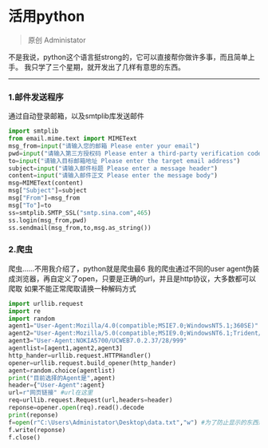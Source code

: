 # 活用python

> 原创	Administator

不是我说，python这个语言挺strong的，它可以直接帮你做许多事，而且简单上手。
我只学了三个星期，就开发出了几样有意思的东西。

****

### 1.邮件发送程序

通过自动登录邮箱，以及smtplib库发送邮件

```python
import smtplib
from email.mime.text import MIMEText
msg_from=input("请输入您的邮箱 Please enter your email")
pwd=input("请输入第三方授权码 Please enter a third-party verification code")
to=input("请输入目标邮箱地址 Please enter the target email address")
subject=input("请输入邮件标题 Please enter a message header")
content=input("请输入邮件正文 Please enter the message body")
msg=MIMEText(content)
msg["Subject"]=subject
msg["From"]=msg_from
msg["To"]=to
ss=smtplib.SMTP_SSL("smtp.sina.com",465)
ss.login(msg_from,pwd)
ss.sendmail(msg_from,to,msg.as_string())
```

### 2.爬虫

爬虫……不用我介绍了，python就是爬虫最6
我的爬虫通过不同的user agent伪装成浏览器，再自定义了open，只要是正确的url，并且是http协议，大多数都可以爬取
如果不能正常爬取请换一种解码方式

```python
import urllib.request
import re
import random
agent1="User-Agent:Mozilla/4.0(compatible;MSIE7.0;WindowsNT5.1;360SE)"
agent2="User-Agent:Mozilla/5.0(compatible;MSIE9.0;WindowsNT6.1;Trident/5.0;"
agent3="User-Agent:NOKIA5700/UCWEB7.0.2.37/28/999"
agentlist=[agent1,agent2,agent3]
http_hander=urllib.request.HTTPHandler()
opener=urllib.request.build_opener(http_hander)
agent=random.choice(agentlist)
print("目前选择的Agent是",agent)
header={"User-Agent":agent}
url=r"网页链接" #url在这里
req=urllib.request.Request(url,headers=header)
reponse=opener.open(req).read().decode
print(reponse)
f=open(r"C:\Users\Administator\Desktop\data.txt","w") #为了防止显示的东西过多，导致卡死，我特意把文件保存到桌面上
f.write(reponse)
f.close()
```